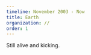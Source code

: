 ```yaml
---
timeline: November 2003 - Now
title: Earth
organization: //
order: 1
---
```


Still alive and kicking.
